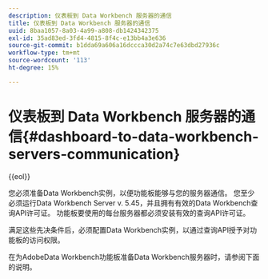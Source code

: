 ```yaml
---
description: 仪表板到 Data Workbench 服务器的通信
title: 仪表板到 Data Workbench 服务器的通信
uuid: 8baa1057-8a03-4a99-a808-db1424342375
exl-id: 35ad83ed-3fd4-4815-8f4c-e13bb4a3e636
source-git-commit: b1dda69a606a16dccca30d2a74c7e63dbd27936c
workflow-type: tm+mt
source-wordcount: '113'
ht-degree: 15%

---
```


# 仪表板到 Data Workbench 服务器的通信{#dashboard-to-data-workbench-servers-communication}

{{eol}}

您必须准备Data Workbench实例，以便功能板能够与您的服务器通信。 您至少必须运行Data Workbench Server v. 5.45，并且拥有有效的Data Workbench查询API许可证。 功能板要使用的每台服务器都必须安装有效的查询API许可证。

满足这些先决条件后，必须配置Data Workbench实例，以通过查询API授予对功能板的访问权限。

在为AdobeData Workbench功能板准备Data Workbench服务器时，请参阅下面的说明。
